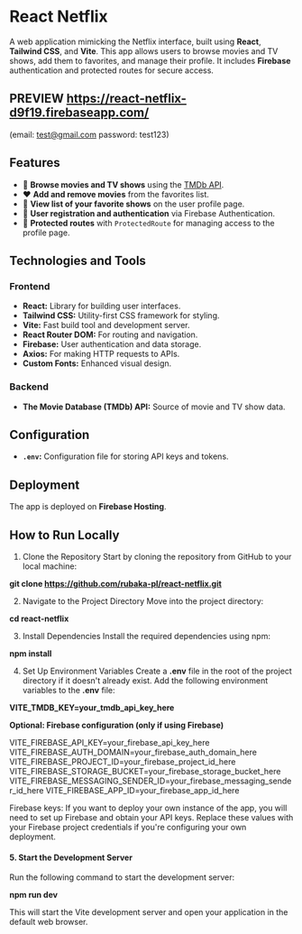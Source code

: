 # React Netflix

A web application mimicking the Netflix interface, built using **React**, **Tailwind CSS**, and **Vite**. This app allows users to browse movies and TV shows, add them to favorites, and manage their profile. It includes **Firebase** authentication and protected routes for secure access.
## PREVIEW https://react-netflix-d9f19.firebaseapp.com/   

 (email: test@gmail.com password: test123)
## Features

- 🌟 **Browse movies and TV shows** using the [TMDb API](https://www.themoviedb.org/documentation/api).
- ❤️ **Add and remove movies** from the favorites list.
- 👤 **View list of your favorite shows** on the user profile page.
- 🔐 **User registration and authentication** via Firebase Authentication.
- 🚪 **Protected routes** with `ProtectedRoute` for managing access to the profile page.

## Technologies and Tools

### Frontend

- **React:** Library for building user interfaces.
- **Tailwind CSS:** Utility-first CSS framework for styling.
- **Vite:** Fast build tool and development server.
- **React Router DOM:** For routing and navigation.
- **Firebase:** User authentication and data storage.
- **Axios:** For making HTTP requests to APIs.
- **Custom Fonts:** Enhanced visual design.

### Backend

- **The Movie Database (TMDb) API:** Source of movie and TV show data.

## Configuration

- **`.env`:** Configuration file for storing API keys and tokens.

## Deployment

The app is deployed on **Firebase Hosting**.

## How to Run Locally
1. Clone the Repository
Start by cloning the repository from GitHub to your local machine:

**git clone https://github.com/rubaka-pl/react-netflix.git**

2. Navigate to the Project Directory
Move into the project directory:

**cd react-netflix**

3. Install Dependencies
Install the required dependencies using npm:

**npm install**

4. Set Up Environment Variables 
Create a **.env** file in the root of the project directory if it doesn't already exist. Add the following environment variables to the **.env** file:

**VITE_TMDB_KEY=your_tmdb_api_key_here**


**Optional: Firebase configuration (only if using Firebase)**


VITE_FIREBASE_API_KEY=your_firebase_api_key_here
VITE_FIREBASE_AUTH_DOMAIN=your_firebase_auth_domain_here
VITE_FIREBASE_PROJECT_ID=your_firebase_project_id_here
VITE_FIREBASE_STORAGE_BUCKET=your_firebase_storage_bucket_here
VITE_FIREBASE_MESSAGING_SENDER_ID=your_firebase_messaging_sender_id_here
VITE_FIREBASE_APP_ID=your_firebase_app_id_here

Firebase keys: If you want to deploy your own instance of the app, you will need to set up Firebase and obtain your API keys. Replace these values with your Firebase project credentials if you're configuring your own deployment.

#### 5. Start the Development Server 
Run the following command to start the development server:


**npm run dev**


This will start the Vite development server and open your application in the default web browser.

